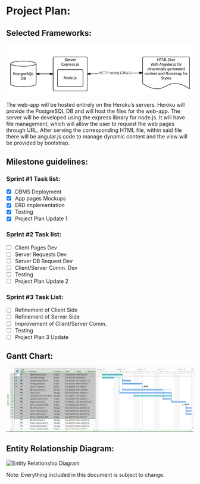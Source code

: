 # Project Plan:
## Selected Frameworks:

![System Diagram](../Documents/System_Diagram.png?raw=true)

The web-app will be hosted entirely on the Heroku’s servers. Heroku will provide the PostgreSQL DB and will host the files for the web-app. The server will be developed using the express library for node.js. It will have file management, which will allow the user to request the web pages through URL. After serving the corresponding HTML file, within said file there will be angular.js code to manage dynamic content and the view will be provided by bootstrap.

## Milestone guidelines:
### Sprint #1 Task list:

 - [x] DBMS Deployment
 - [x] App pages Mockups
 - [x] ERD implementation
 - [x] Testing
 - [x] Project Plan Update 1 

### Sprint #2 Task list:

 - [ ] Client Pages Dev
 - [ ] Server Requests Dev
 - [ ] Server DB Request Dev
 - [ ] Client/Server Comm. Dev
 - [ ] Testing
 - [ ] Project Plan Update 2
### Sprint #3 Task List: 
 - [ ] Refinement of Client Side 
 - [ ] Refinement of Server Side
 - [ ] Improvement of Client/Server Comm.
 - [ ] Testing
 - [ ] Project Plan 3 Update

## Gantt Chart:

![Gantt Chart](../Documents/Gantt_Chart.PNG?raw=true)

## Entity Relationship Diagram:

![Entity Relationship Diagram](../Documents/ERD.png?raw=true)

Note: Everything included in this document is subject to change.
